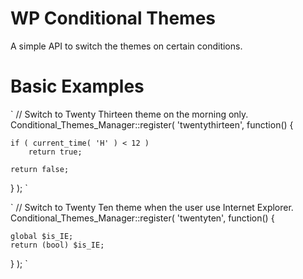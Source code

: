 WP Conditional Themes
=====================
A simple API to switch the themes on certain conditions.

Basic Examples
==============

`
// Switch to Twenty Thirteen theme on the morning only.
Conditional_Themes_Manager::register( 'twentythirteen', function() {
	
	if ( current_time( 'H' ) < 12 )
		return true;
		
	return false;

} );
`

`
// Switch to Twenty Ten theme when the user use Internet Explorer.
Conditional_Themes_Manager::register( 'twentyten', function() {

	global $is_IE;
	return (bool) $is_IE;

} );
`
